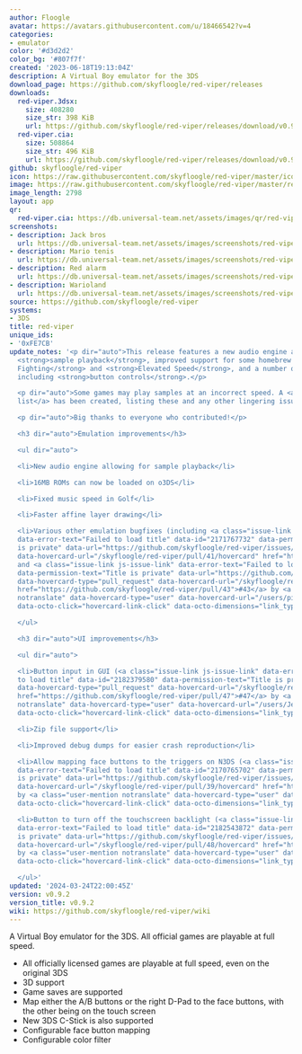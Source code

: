 ```yaml
---
author: Floogle
avatar: https://avatars.githubusercontent.com/u/18466542?v=4
categories:
- emulator
color: '#d3d2d2'
color_bg: '#807f7f'
created: '2023-06-18T19:13:04Z'
description: A Virtual Boy emulator for the 3DS
download_page: https://github.com/skyfloogle/red-viper/releases
downloads:
  red-viper.3dsx:
    size: 408280
    size_str: 398 KiB
    url: https://github.com/skyfloogle/red-viper/releases/download/v0.9.2/red-viper.3dsx
  red-viper.cia:
    size: 508864
    size_str: 496 KiB
    url: https://github.com/skyfloogle/red-viper/releases/download/v0.9.2/red-viper.cia
github: skyfloogle/red-viper
icon: https://raw.githubusercontent.com/skyfloogle/red-viper/master/icon.png
image: https://raw.githubusercontent.com/skyfloogle/red-viper/master/resources/banner.png
image_length: 2798
layout: app
qr:
  red-viper.cia: https://db.universal-team.net/assets/images/qr/red-viper-cia.png
screenshots:
- description: Jack bros
  url: https://db.universal-team.net/assets/images/screenshots/red-viper/jack-bros.png
- description: Mario tenis
  url: https://db.universal-team.net/assets/images/screenshots/red-viper/mario-tenis.png
- description: Red alarm
  url: https://db.universal-team.net/assets/images/screenshots/red-viper/red-alarm.png
- description: Warioland
  url: https://db.universal-team.net/assets/images/screenshots/red-viper/warioland.png
source: https://github.com/skyfloogle/red-viper
systems:
- 3DS
title: red-viper
unique_ids:
- '0xFE7CB'
update_notes: '<p dir="auto">This release features a new audio engine allowing for
  <strong>sample playback</strong>, improved support for some homebrew such as <strong>Hyper
  Fighting</strong> and <strong>Elevated Speed</strong>, and a number of UI improvements,
  including <strong>button controls</strong>.</p>

  <p dir="auto">Some games may play samples at an incorrect speed. A <a href="https://github.com/skyfloogle/red-viper/wiki/Compatibility-list">compatibility
  list</a> has been created, listing these and any other lingering issues.</p>

  <p dir="auto">Big thanks to everyone who contributed!</p>

  <h3 dir="auto">Emulation improvements</h3>

  <ul dir="auto">

  <li>New audio engine allowing for sample playback</li>

  <li>16MB ROMs can now be loaded on o3DS</li>

  <li>Fixed music speed in Golf</li>

  <li>Faster affine layer drawing</li>

  <li>Various other emulation bugfixes (including <a class="issue-link js-issue-link"
  data-error-text="Failed to load title" data-id="2171767732" data-permission-text="Title
  is private" data-url="https://github.com/skyfloogle/red-viper/issues/41" data-hovercard-type="pull_request"
  data-hovercard-url="/skyfloogle/red-viper/pull/41/hovercard" href="https://github.com/skyfloogle/red-viper/pull/41">#41</a>
  and <a class="issue-link js-issue-link" data-error-text="Failed to load title" data-id="2172542176"
  data-permission-text="Title is private" data-url="https://github.com/skyfloogle/red-viper/issues/43"
  data-hovercard-type="pull_request" data-hovercard-url="/skyfloogle/red-viper/pull/43/hovercard"
  href="https://github.com/skyfloogle/red-viper/pull/43">#43</a> by <a class="user-mention
  notranslate" data-hovercard-type="user" data-hovercard-url="/users/pizzarollsroyce/hovercard"
  data-octo-click="hovercard-link-click" data-octo-dimensions="link_type:self" href="https://github.com/pizzarollsroyce">@pizzarollsroyce</a>)</li>

  </ul>

  <h3 dir="auto">UI improvements</h3>

  <ul dir="auto">

  <li>Button input in GUI (<a class="issue-link js-issue-link" data-error-text="Failed
  to load title" data-id="2182379580" data-permission-text="Title is private" data-url="https://github.com/skyfloogle/red-viper/issues/47"
  data-hovercard-type="pull_request" data-hovercard-url="/skyfloogle/red-viper/pull/47/hovercard"
  href="https://github.com/skyfloogle/red-viper/pull/47">#47</a> by <a class="user-mention
  notranslate" data-hovercard-type="user" data-hovercard-url="/users/JeffRuLz/hovercard"
  data-octo-click="hovercard-link-click" data-octo-dimensions="link_type:self" href="https://github.com/JeffRuLz">@JeffRuLz</a>)</li>

  <li>Zip file support</li>

  <li>Improved debug dumps for easier crash reproduction</li>

  <li>Allow mapping face buttons to the triggers on N3DS (<a class="issue-link js-issue-link"
  data-error-text="Failed to load title" data-id="2170765702" data-permission-text="Title
  is private" data-url="https://github.com/skyfloogle/red-viper/issues/39" data-hovercard-type="pull_request"
  data-hovercard-url="/skyfloogle/red-viper/pull/39/hovercard" href="https://github.com/skyfloogle/red-viper/pull/39">#39</a>
  by <a class="user-mention notranslate" data-hovercard-type="user" data-hovercard-url="/users/vaguerant/hovercard"
  data-octo-click="hovercard-link-click" data-octo-dimensions="link_type:self" href="https://github.com/vaguerant">@vaguerant</a>)</li>

  <li>Button to turn off the touchscreen backlight (<a class="issue-link js-issue-link"
  data-error-text="Failed to load title" data-id="2182543872" data-permission-text="Title
  is private" data-url="https://github.com/skyfloogle/red-viper/issues/48" data-hovercard-type="pull_request"
  data-hovercard-url="/skyfloogle/red-viper/pull/48/hovercard" href="https://github.com/skyfloogle/red-viper/pull/48">#48</a>
  by <a class="user-mention notranslate" data-hovercard-type="user" data-hovercard-url="/users/vaguerant/hovercard"
  data-octo-click="hovercard-link-click" data-octo-dimensions="link_type:self" href="https://github.com/vaguerant">@vaguerant</a>)</li>

  </ul>'
updated: '2024-03-24T22:00:45Z'
version: v0.9.2
version_title: v0.9.2
wiki: https://github.com/skyfloogle/red-viper/wiki
---
```

A Virtual Boy emulator for the 3DS. All official games are playable at full speed.
* All officially licensed games are playable at full speed, even on the original 3DS
* 3D support
* Game saves are supported
* Map either the A/B buttons or the right D-Pad to the face buttons, with the other being on the touch screen
* New 3DS C-Stick is also supported
* Configurable face button mapping
* Configurable color filter